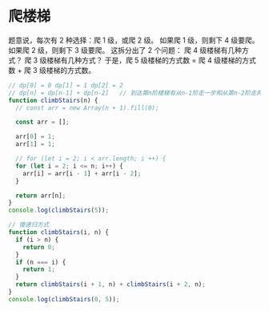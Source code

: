 # 爬楼梯

题意说，每次有 2 种选择：爬 1 级，或爬 2 级。
如果爬 1 级，则剩下 4 级要爬。
如果爬 2 级，则剩下 3 级要爬。
这拆分出了 2 个问题：
爬 4 级楼梯有几种方式？
爬 3 级楼梯有几种方式？
于是，爬 5 级楼梯的方式数 = 爬 4 级楼梯的方式数 + 爬 3 级楼梯的方式数。

```js
// dp[0] = 0 dp[1] = 1 dp[2] = 2
// dp[n] = dp[n-1] + dp[n-2]   // 到达第n阶楼梯有从n-1阶走一步和从第n-2阶走两步两种情况
function climbStairs(n) {
  // const arr = new Array(n + 1).fill(0);

  const arr = [];

  arr[0] = 1;
  arr[1] = 1;

  // for (let i = 2; i < arr.length; i ++) {
  for (let i = 2; i <= n; i++) {
    arr[i] = arr[i - 1] + arr[i - 2];
  }

  return arr[n];
}
console.log(climbStairs(5));
```

```js
// 傻递归方式
function climbStairs(i, n) {
  if (i > n) {
    return 0;
  }
  if (n === i) {
    return 1;
  }
  return climbStairs(i + 1, n) + climbStairs(i + 2, n);
}
console.log(climbStairs(0, 5));
```
